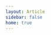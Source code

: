 ```yaml
---
layout: Article
sidebar: false
home: true
---
```


<!-- <div v-for="ite in list">{{ite}}</div>
<script setup lang="ts">
import {onMounted,ref} from 'vue';
import { useBlogType } from "vuepress-plugin-blog2/client";
const articles = useBlogType("article");
const list = ref([])
onMounted(()=>{
  list.value = article.value.items.filter(ite => ite.page)
})
</script> -->
